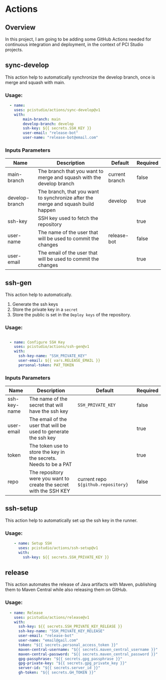 # Actions

## Overview
In this project, I am going to be adding some GitHub Actions needed for continuous integration and deployment, in the context of PCI Studio projects.


## sync-develop

This action help to automatically synchronize the develop branch, once is merge and squash with main.  

### Usage:

```yaml
  - name:
    uses: pcistudio/actions/sync-develop@v1
    with:
        main-branch: main
        develop-branch: develop
        ssh-key: ${{ secrets.SSH_KEY }}
        user-email: "release-bot"
        user-name: "release-bot@email.com"
```

### Inputs Parameters

| Name | Description | Default        | Required |
|------|-------------|----------------|----------|
| main-branch | The branch that you want to merge and squash with the develop branch | current branch | false    |
| develop-branch | The branch, that you want to synchronize after the merge and squash build happen | develop | true     |
| ssh-key | SSH key used to fetch the repository | | true     |
| user-name | The name of the user that will be used to commit the changes | release-bot | false    |
| user-email | The email of the user that will be used to commit the changes | | true     |


## ssh-gen

This action help to automatically.
1. Generate the ssh keys
2. Store the private key in a `secret` 
3. Store the public is set in the `Deploy keys` of the repository.

### Usage:

```yaml

  - name: Configure SSH Key
    uses: pcistudio/actions/ssh-gen@v1
    with:
      ssh-key-name: "SSH_PRIVATE_KEY"
      user-email: ${{ vars.RELEASE_EMAIL }}
      personal-token: PAT_TOKEN
```

### Inputs Parameters

| Name | Description                                                        | Default                           | Required |
|------|--------------------------------------------------------------------|-----------------------------------|----------|
| ssh-key-name | The name of the secret that will have the ssh key                  | `SSH_PRIVATE_KEY`                                  | false    |
| user-email | The email of the user that will be used to generate the ssh key    |                                   | true     |
| token | The token use to store the key in the secrets. Needs to be a PAT   |                                   | true     |
| repo | The repository were you want to create the secret with the SSH KEY | current repo `${github.repository}` | false    |


## ssh-setup
This action help to automatically set up the ssh key in the runner.

### Usage:

```yaml
    - name: Setup SSH
      uses: pcistudio/actions/ssh-setup@v1
      with:
        ssh-key: ${{ secrets.SSH_PRIVATE_KEY }}
```


## release

This action automates the release of Java artifacts with Maven, publishing them to Maven Central while also releasing them on GitHub.

### Usage:

```yaml
  - name: Release
    uses: pcistudio/actions/release@v1
    with:
      ssh-key: ${{ secrets.SSH_PRIVATE_KEY_RELEASE }}
      ssh-key-name: "SSH_PRIVATE_KEY_RELEASE"
      user-email: "release-bot"
      user-name: "email@gail.com"
      token: "${{ secrets.personal_access_token }}"
      maven-central-username: "${{ secrets.maven_central_username }}"
      maven-central-password: "${{ secrets.maven_central_password }}"
      gpg-passphrase: "${{ secrets.gpg_passphrase }}"
      gpg-private-key: "${{ secrets.gpg_private_key }}"
      server-id: "${{ secrets.server_id }}"
      gh-token: "${{ secrets.GH_TOKEN }}"
```
